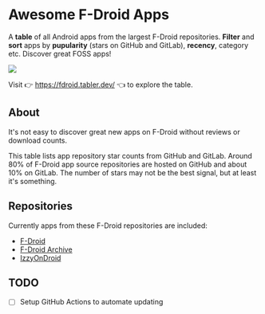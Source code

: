 # Awesome F-Droid Apps

A **table** of all Android apps from the largest F-Droid repositories. **Filter** and **sort** apps by **pupularity** (stars on GitHub and GitLab), **recency**, category etc. Discover great FOSS apps!

[<img src="https://github.com/user-attachments/assets/02dd4059-6551-483f-a7bd-20d7fe3eb0e4">](https://fdroid.tabler.dev/)

Visit 👉 https://fdroid.tabler.dev/ 👈 to explore the table.

## About

It's not easy to discover great new apps on F-Droid without reviews or download counts.

This table lists app repository star counts from GitHub and GitLab. Around 80% of F-Droid app source repositories are hosted on GitHub and about 10% on GitLab. The number of stars may not be the best signal, but at least it's something.

## Repositories

Currently apps from these F-Droid repositories are included:

* [F-Droid](https://f-droid.org/repo)
* [F-Droid Archive](https://f-droid.org/archive)
* [IzzyOnDroid](https://apt.izzysoft.de/fdroid/repo)

## TODO

- [ ] Setup GitHub Actions to automate updating
